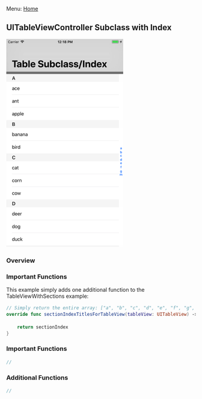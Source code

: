 Menu: [Home](../../README.md)

## UITableViewController Subclass with Index

![Screenshot](screenshot-small.png)

### Overview


### Important Functions

This example simply adds one additional function to the TableViewWithSections example:

```swift
// Simply return the entire array: ["a", "b", "c", "d", "e", "f", "g", "m"]
override func sectionIndexTitlesForTableView(tableView: UITableView) -> [String]? {

    return sectionIndex
}

```


### Important Functions

```swift
//
```



### Additional Functions
```swift
//
```



